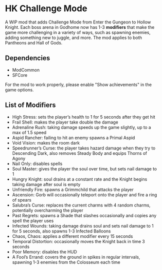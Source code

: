 # HK Challenge Mode

A WIP mod that adds Challenge Mode from Enter the Gungeon to Hollow Knight. Each boss arena in Godhome now has 1-3 **modifiers** that make the game more challenging in a variety of ways, such as spawning enemies, adding something new to juggle, and more. The mod applies to both Pantheons and Hall of Gods.

## Dependencies
- ModCommon
- SFCore

For the mod to work properly, please enable "Show achievements" in the game options.

## List of Modifiers
- High Stress: sets the player’s health to 1 for 5 seconds after they get hit
- Frail Shell: makes the player take double the damage
- Adrenaline Rush: taking damage speeds up the game slightly, up to a max of 1.5 speed
- Aspid Rancher: failing to hit an enemy spawns a Primal Aspid
- Void Vision: makes the room dark
- Speedrunner’s Curse: the player takes hazard damage when they try to Descending Dark, also removes Steady Body and equips Thorns of Agony
- Nail Only: disables spells
- Soul Master: gives the player the soul over time, but sets nail damage to 1
- Hungry Knight: soul drains at a constant rate and the Knight begins taking damage after soul is empty
- Unfriendly Fire: spawns a Grimmchild that attacks the player
- Ascension: Gorb will occasionally teleport onto the player and fire a ring of spears
- Salubra’s Curse: replaces the current charms with 4 random charms, potentially overcharming the player
- Past Regrets: spawns a Shade that slashes occasionally and copies any spell the player uses
- Infected Wounds: taking damage drains soul and sets nail damage to 1 for 5 seconds, also spawns 1-3 Infected Balloons
- Chaos, Chaos: applies a different modifier every 15 seconds
- Temporal Distortion: occasionally moves the Knight back in time 3 seconds
- Poor Memory: disables the HUD
- A Fool’s Errand: covers the ground in spikes in regular intervals, spawning 1-3 enemies from the Colosseum each time
